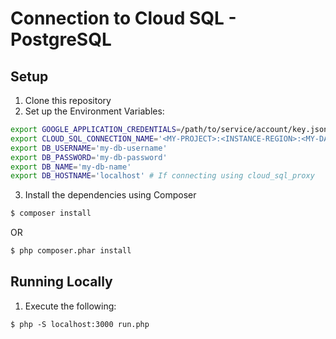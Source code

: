 # Connection to Cloud SQL - PostgreSQL

## Setup

1. Clone this repository
2. Set up the Environment Variables:

```bash
export GOOGLE_APPLICATION_CREDENTIALS=/path/to/service/account/key.json
export CLOUD_SQL_CONNECTION_NAME='<MY-PROJECT>:<INSTANCE-REGION>:<MY-DATABASE>'
export DB_USERNAME='my-db-username'
export DB_PASSWORD='my-db-password'
export DB_NAME='my-db-name'
export DB_HOSTNAME='localhost' # If connecting using cloud_sql_proxy
```

3. Install the dependencies using Composer

```bash
$ composer install
```
OR

```bash
$ php composer.phar install
```

## Running Locally

1. Execute the following:

```
$ php -S localhost:3000 run.php
```
